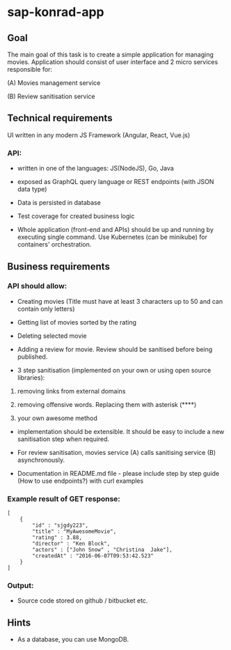 # sap-konrad-app

## Goal
The main goal of this task is to create a simple application for managing movies. Application should consist of user interface and 2 micro services responsible for:

(A) Movies management service

(B) Review sanitisation service

## Technical requirements
UI written in any modern JS Framework (Angular, React, Vue.js)

### API:
* written in one of the languages: JS(NodeJS), Go, Java
* exposed as GraphQL query language or REST endpoints (with JSON data type)

* Data is persisted in database

* Test coverage for created business logic

* Whole application (front-end and APIs) should be up and running by executing single command. Use Kubernetes (can be minikube) for containers' orchestration.

## Business requirements

### API should allow:

* Creating movies (Title must have at least 3 characters up to 50 and can contain only letters)

* Getting list of movies sorted by the rating

* Deleting selected movie

* Adding a review for movie. Review should be sanitised before being published.

* 3 step sanitisation (implemented on your own or using open source libraries):

1. removing  links from external domains

2. removing offensive words. Replacing them with asterisk (****)

3. your own awesome method

* implementation should be extensible. It should be easy to include a new sanitisation step when required.

* For review sanitisation, movies service (A) calls sanitising service (B) asynchronously.

* Documentation in README.md file - please include step by step guide (How to use endpoints?) with curl examples

### Example result of GET response:

```
[
    {
        "id" : "sjgdy223",
        "title" : "MyAwesomeMovie",
        "rating" : 3.88,
        "director" : "Ken Block",
        "actors" : ["John Snow" , "Christina  Jake"],
        "createdAt" : "2016-06-07T09:53:42.523"
    }
]
```

### Output:

* Source code stored on github / bitbucket etc.

## Hints

* As a database, you can use MongoDB.
